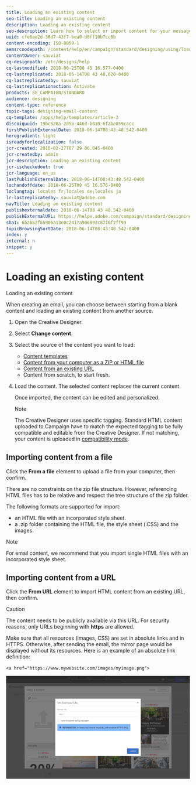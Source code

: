 ```yaml
---
title: Loading an existing content
seo-title: Loading an existing content
description: Loading an existing content
seo-description: Learn how to select or import content for your messages with Adobe Campaign.
uuid: cfe0ae2d-36d7-43f7-bea0-d8ff10b7cc0b
content-encoding: ISO-8859-1
aemsrcnodepath: /content/help/en/campaign/standard/designing/using/loading-an-existing-content
contentOwner: sauviat
cq-designpath: /etc/designs/help
cq-lastmodified: 2018-06-25T08 45 16.577-0400
cq-lastreplicated: 2018-06-14T08 43 48.620-0400
cq-lastreplicatedby: sauviat
cq-lastreplicationaction: Activate
products: SG_CAMPAIGN/STANDARD
audience: designing
content-type: reference
topic-tags: designing-email-content
cq-template: /apps/help/templates/article-3
discoiquuid: 19bc520a-2d5b-446d-b810-6f2be859cacc
firstPublishExternalDate: 2018-06-14T08:43:48.542-0400
herogradient: light
isreadyforlocalization: false
jcr-created: 2018-03-27T07 29 06.045-0400
jcr-createdby: admin
jcr-description: Loading an existing content
jcr-ischeckedout: true
jcr-language: en_us
lastPublishExternalDate: 2018-06-14T08:43:48.542-0400
lochandoffdate: 2018-06-25T08 45 16.576-0400
loclangtag: locales fr;locales de;locales ja
lr-lastreplicatedby: sauviat@adobe.com
navTitle: Loading an existing content
publishexternaldate: 2018-06-14T08 43 48.542-0400
publishExternalURL: https://helpx.adobe.com/campaign/standard/designing/using/loading-an-existing-content.html
sha1: 6b2652f65906a13e8c2417a906893c8716f2ff99
topicBrowsingSortDate: 2018-06-14T08:43:48.542-0400
index: y
internal: n
snippet: y
---
```


# Loading an existing content

Loading an existing content

When creating an email, you can choose between starting from a blank content and loading an existing content from another source.

1. Open the Creative Designer.
1. Select **Change content**.
1. Select the source of the content you want to load:

    * [Content templates](../../start/using/about-templates.md#content-templates)
    * [Content from your computer as a ZIP or HTML file](../../designing/using/loading-an-existing-content.md#importing-content-from-a-file)
    * [Content from an existing URL](../../designing/using/loading-an-existing-content.md#importing-content-from-a-url)
    * Content from scratch, to start fresh.

1. Load the content. The selected content replaces the current content.

   Once imported, the content can be edited and personalized.

   >[!NOTE]
   >
   >The Creative Designer uses specific tagging. Standard HTML content uploaded to Campaign have to match the expected tagging to be fully compatible and editable from the Creative Designer. If not matching, your content is uploaded in [compatibility mode](../../designing/using/about-the-creative-designer.md#about-compatibility-mode).

## Importing content from a file

Click the **From a file** element to upload a file from your computer, then confirm.

There are no constraints on the zip file structure. However, referencing HTML files has to be relative and respect the tree structure of the zip folder.

The following formats are supported for import:

* an HTML file with an incorporated style sheet.
* a .zip folder containing the HTML file, the style sheet (.CSS) and the images.

>[!NOTE]
>
>For email content, we recommend that you import single HTML files with an incorporated style sheet.

## Importing content from a URL

Click the **From URL** element to import HTML content from an existing URL, then confirm.

>[!CAUTION]
>
>The content needs to be publicly available via this URL. For security reasons, only URLs beginning with **https** are allowed.

Make sure that all resources (images, CSS) are set in absolute links and in HTTPS. Otherwise, after sending the email, the mirror page would be displayed without its resources. Here is an example of an absolute link definition:

```
<a href="https://www.mywebsite.com/images/myimage.png">
```

![](assets/email_designer_importfromurl.png)

